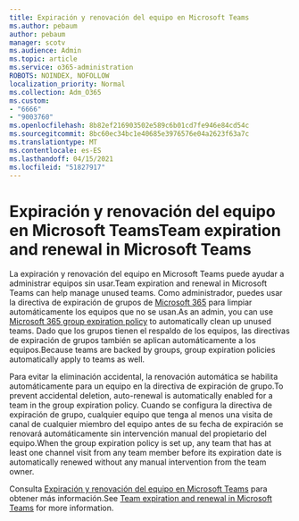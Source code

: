 ```yaml
---
title: Expiración y renovación del equipo en Microsoft Teams
ms.author: pebaum
author: pebaum
manager: scotv
ms.audience: Admin
ms.topic: article
ms.service: o365-administration
ROBOTS: NOINDEX, NOFOLLOW
localization_priority: Normal
ms.collection: Adm_O365
ms.custom:
- "6666"
- "9003760"
ms.openlocfilehash: 8b82ef216903502e589c6b01cd7fe946e84cd54c
ms.sourcegitcommit: 8bc60ec34bc1e40685e3976576e04a2623f63a7c
ms.translationtype: MT
ms.contentlocale: es-ES
ms.lasthandoff: 04/15/2021
ms.locfileid: "51827917"
---
```

# <a name="team-expiration-and-renewal-in-microsoft-teams"></a><span data-ttu-id="fd3c7-102">Expiración y renovación del equipo en Microsoft Teams</span><span class="sxs-lookup"><span data-stu-id="fd3c7-102">Team expiration and renewal in Microsoft Teams</span></span>

<span data-ttu-id="fd3c7-103">La expiración y renovación del equipo en Microsoft Teams puede ayudar a administrar equipos sin usar.</span><span class="sxs-lookup"><span data-stu-id="fd3c7-103">Team expiration and renewal in Microsoft Teams can help manage unused teams.</span></span> <span data-ttu-id="fd3c7-104">Como administrador, puedes usar la directiva de expiración de grupos de  [Microsoft 365](https://docs.microsoft.com/microsoft-365/admin/create-groups/office-365-groups-expiration-policy)  para limpiar automáticamente los equipos que no se usan.</span><span class="sxs-lookup"><span data-stu-id="fd3c7-104">As an admin, you can use  [Microsoft 365 group expiration policy](https://docs.microsoft.com/microsoft-365/admin/create-groups/office-365-groups-expiration-policy)  to automatically clean up unused teams.</span></span> <span data-ttu-id="fd3c7-105">Dado que los grupos tienen el respaldo de los equipos, las directivas de expiración de grupos también se aplican automáticamente a los equipos.</span><span class="sxs-lookup"><span data-stu-id="fd3c7-105">Because teams are backed by groups, group expiration policies automatically apply to teams as well.</span></span>

<span data-ttu-id="fd3c7-106">Para evitar la eliminación accidental, la renovación automática se habilita automáticamente para un equipo en la directiva de expiración de grupo.</span><span class="sxs-lookup"><span data-stu-id="fd3c7-106">To prevent accidental deletion, auto-renewal is automatically enabled for a team in the group expiration policy.</span></span> <span data-ttu-id="fd3c7-107">Cuando se configura la directiva de expiración de grupo, cualquier equipo que tenga al menos una visita de canal de cualquier miembro del equipo antes de su fecha de expiración se renovará automáticamente sin intervención manual del propietario del equipo.</span><span class="sxs-lookup"><span data-stu-id="fd3c7-107">When the group expiration policy is set up, any team that has at least one channel visit from any team member before its expiration date is automatically renewed without any manual intervention from the team owner.</span></span>  

<span data-ttu-id="fd3c7-108">Consulta  [Expiración y renovación del equipo en Microsoft Teams](https://docs.microsoft.com/microsoftteams/team-expiration-renewal)  para obtener más información.</span><span class="sxs-lookup"><span data-stu-id="fd3c7-108">See  [Team expiration and renewal in Microsoft Teams](https://docs.microsoft.com/microsoftteams/team-expiration-renewal)  for more information.</span></span>

